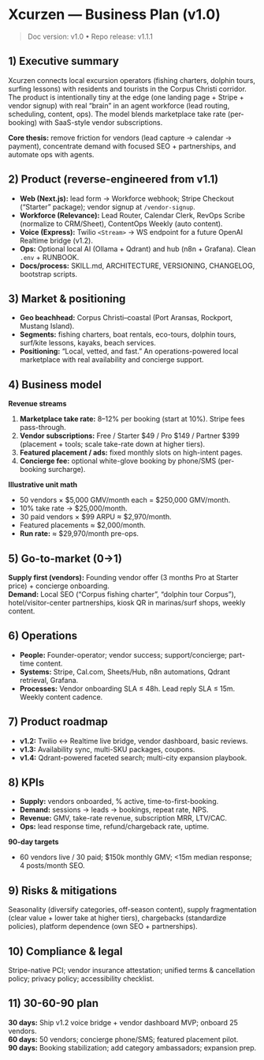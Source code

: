 # Xcurzen — Business Plan (v1.0)

> Doc version: v1.0 • Repo release: v1.1.1

## 1) Executive summary
Xcurzen connects local excursion operators (fishing charters, dolphin tours, surfing lessons) with residents and tourists in the Corpus Christi corridor. The product is intentionally tiny at the edge (one landing page + Stripe + vendor signup) with real “brain” in an agent workforce (lead routing, scheduling, content, ops). The model blends marketplace take rate (per-booking) with SaaS-style vendor subscriptions.

**Core thesis:** remove friction for vendors (lead capture → calendar → payment), concentrate demand with focused SEO + partnerships, and automate ops with agents.

## 2) Product (reverse-engineered from v1.1)
- **Web (Next.js):** lead form → Workforce webhook; Stripe Checkout (“Starter” package); vendor signup at `/vendor-signup`.
- **Workforce (Relevance):** Lead Router, Calendar Clerk, RevOps Scribe (normalize to CRM/Sheet), ContentOps Weekly (auto content).
- **Voice (Express):** Twilio `<Stream>` → WS endpoint for a future OpenAI Realtime bridge (v1.2).
- **Ops:** Optional local AI (Ollama + Qdrant) and hub (n8n + Grafana). Clean `.env` + RUNBOOK.
- **Docs/process:** SKILL.md, ARCHITECTURE, VERSIONING, CHANGELOG, bootstrap scripts.

## 3) Market & positioning
- **Geo beachhead:** Corpus Christi–coastal (Port Aransas, Rockport, Mustang Island).
- **Segments:** fishing charters, boat rentals, eco-tours, dolphin tours, surf/kite lessons, kayaks, beach services.
- **Positioning:** “Local, vetted, and fast.” An operations-powered local marketplace with real availability and concierge support.

## 4) Business model
**Revenue streams**
1) **Marketplace take rate:** 8–12% per booking (start at 10%). Stripe fees pass-through.
2) **Vendor subscriptions:** Free / Starter $49 / Pro $149 / Partner $399 (placement + tools; scale take-rate down at higher tiers).
3) **Featured placement / ads:** fixed monthly slots on high-intent pages.
4) **Concierge fee:** optional white-glove booking by phone/SMS (per-booking surcharge).

**Illustrative unit math**
- 50 vendors × $5,000 GMV/month each = $250,000 GMV/month.
- 10% take rate → $25,000/month.
- 30 paid vendors × $99 ARPU ≈ $2,970/month.
- Featured placements ≈ $2,000/month.
- **Run rate:** ≈ $29,970/month pre-ops.

## 5) Go-to-market (0→1)
**Supply first (vendors):** Founding vendor offer (3 months Pro at Starter price) + concierge onboarding.  
**Demand:** Local SEO (“Corpus fishing charter”, “dolphin tour Corpus”), hotel/visitor-center partnerships, kiosk QR in marinas/surf shops, weekly content.

## 6) Operations
- **People:** Founder-operator; vendor success; support/concierge; part-time content.
- **Systems:** Stripe, Cal.com, Sheets/Hub, n8n automations, Qdrant retrieval, Grafana.
- **Processes:** Vendor onboarding SLA ≤ 48h. Lead reply SLA ≤ 15m. Weekly content cadence.

## 7) Product roadmap
- **v1.2:** Twilio ↔ Realtime live bridge, vendor dashboard, basic reviews.
- **v1.3:** Availability sync, multi-SKU packages, coupons.
- **v1.4:** Qdrant-powered faceted search; multi-city expansion playbook.

## 8) KPIs
- **Supply:** vendors onboarded, % active, time-to-first-booking.
- **Demand:** sessions → leads → bookings, repeat rate, NPS.
- **Revenue:** GMV, take-rate revenue, subscription MRR, LTV/CAC.
- **Ops:** lead response time, refund/chargeback rate, uptime.

**90-day targets**
- 60 vendors live / 30 paid; $150k monthly GMV; <15m median response; 4 posts/month SEO.

## 9) Risks & mitigations
Seasonality (diversify categories, off-season content), supply fragmentation (clear value + lower take at higher tiers), chargebacks (standardize policies), platform dependence (own SEO + partnerships).

## 10) Compliance & legal
Stripe-native PCI; vendor insurance attestation; unified terms & cancellation policy; privacy policy; accessibility checklist.

## 11) 30-60-90 plan
**30 days:** Ship v1.2 voice bridge + vendor dashboard MVP; onboard 25 vendors.  
**60 days:** 50 vendors; concierge phone/SMS; featured placement pilot.  
**90 days:** Booking stabilization; add category ambassadors; expansion prep.

